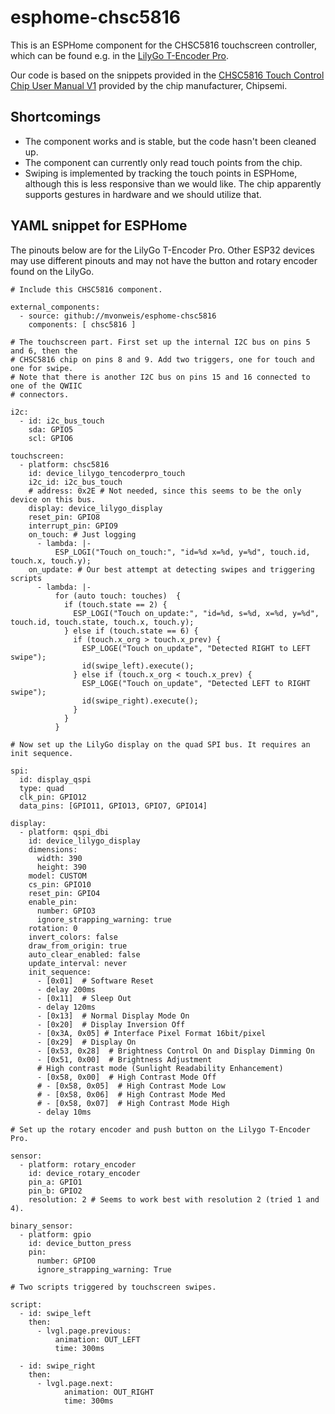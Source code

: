 # esphome-chsc5816

This is an ESPHome component for the CHSC5816 touchscreen controller, which can be found e.g. in the [LilyGo T-Encoder Pro](https://github.com/Xinyuan-LilyGO/T-Encoder-Pro/tree/arduino-esp32-libs_V3.0.7).

Our code is based on the snippets provided in the [CHSC5816 Touch Control Chip User Manual V1](https://github.com/lewisxhe/SensorLib/blob/master/datasheet/CHSC5816%E8%A7%A6%E6%8E%A7%E8%8A%AF%E7%89%87%E4%BD%BF%E7%94%A8%E8%AF%B4%E6%98%8EV1-20221114.pdf) provided by the chip manufacturer, Chipsemi.

## Shortcomings

- The component works and is stable, but the code hasn't been cleaned up.
- The component can currently only read touch points from the chip.
- Swiping is implemented by tracking the touch points in ESPHome, although this is less responsive than we would like. The chip apparently supports gestures in hardware and we should utilize that.


## YAML snippet for ESPHome

The pinouts below are for the LilyGo T-Encoder Pro. Other ESP32 devices may use different pinouts and may not have the button and rotary encoder found on the LilyGo. 

```
# Include this CHSC5816 component.

external_components:
  - source: github://mvonweis/esphome-chsc5816
    components: [ chsc5816 ]

# The touchscreen part. First set up the internal I2C bus on pins 5 and 6, then the
# CHSC5816 chip on pins 8 and 9. Add two triggers, one for touch and one for swipe.
# Note that there is another I2C bus on pins 15 and 16 connected to one of the QWIIC
# connectors.

i2c:
  - id: i2c_bus_touch
    sda: GPIO5
    scl: GPIO6

touchscreen:
  - platform: chsc5816
    id: device_lilygo_tencoderpro_touch
    i2c_id: i2c_bus_touch
    # address: 0x2E # Not needed, since this seems to be the only device on this bus.
    display: device_lilygo_display
    reset_pin: GPIO8
    interrupt_pin: GPIO9
    on_touch: # Just logging
      - lambda: |-
          ESP_LOGI("Touch on_touch:", "id=%d x=%d, y=%d", touch.id, touch.x, touch.y);
    on_update: # Our best attempt at detecting swipes and triggering scripts
      - lambda: |-
          for (auto touch: touches)  {
            if (touch.state == 2) {
              ESP_LOGI("Touch on_update:", "id=%d, s=%d, x=%d, y=%d", touch.id, touch.state, touch.x, touch.y);
            } else if (touch.state == 6) {
              if (touch.x_org > touch.x_prev) {
                ESP_LOGE("Touch on_update", "Detected RIGHT to LEFT swipe");
                id(swipe_left).execute();
              } else if (touch.x_org < touch.x_prev) {
                ESP_LOGE("Touch on_update", "Detected LEFT to RIGHT swipe");
                id(swipe_right).execute();
              }
            }
          }

# Now set up the LilyGo display on the quad SPI bus. It requires an init sequence.

spi:
  id: display_qspi
  type: quad
  clk_pin: GPIO12
  data_pins: [GPIO11, GPIO13, GPIO7, GPIO14]

display:
  - platform: qspi_dbi
    id: device_lilygo_display
    dimensions:
      width: 390
      height: 390
    model: CUSTOM
    cs_pin: GPIO10
    reset_pin: GPIO4
    enable_pin:
      number: GPIO3
      ignore_strapping_warning: true
    rotation: 0
    invert_colors: false
    draw_from_origin: true
    auto_clear_enabled: false
    update_interval: never
    init_sequence:
      - [0x01]  # Software Reset
      - delay 200ms
      - [0x11]  # Sleep Out
      - delay 120ms
      - [0x13]  # Normal Display Mode On
      - [0x20]  # Display Inversion Off
      - [0x3A, 0x05] # Interface Pixel Format 16bit/pixel
      - [0x29]  # Display On
      - [0x53, 0x28]  # Brightness Control On and Display Dimming On
      - [0x51, 0x00]  # Brightness Adjustment
      # High contrast mode (Sunlight Readability Enhancement)
      - [0x58, 0x00]  # High Contrast Mode Off
      # - [0x58, 0x05]  # High Contrast Mode Low
      # - [0x58, 0x06]  # High Contrast Mode Med
      # - [0x58, 0x07]  # High Contrast Mode High
      - delay 10ms

# Set up the rotary encoder and push button on the Lilygo T-Encoder Pro.

sensor:
  - platform: rotary_encoder
    id: device_rotary_encoder
    pin_a: GPIO1
    pin_b: GPIO2
    resolution: 2 # Seems to work best with resolution 2 (tried 1 and 4).

binary_sensor:
  - platform: gpio
    id: device_button_press
    pin:
      number: GPIO0
      ignore_strapping_warning: True

# Two scripts triggered by touchscreen swipes. 

script:
  - id: swipe_left
    then:
      - lvgl.page.previous:
          animation: OUT_LEFT
          time: 300ms

  - id: swipe_right
    then:
      - lvgl.page.next:
            animation: OUT_RIGHT
            time: 300ms

```
